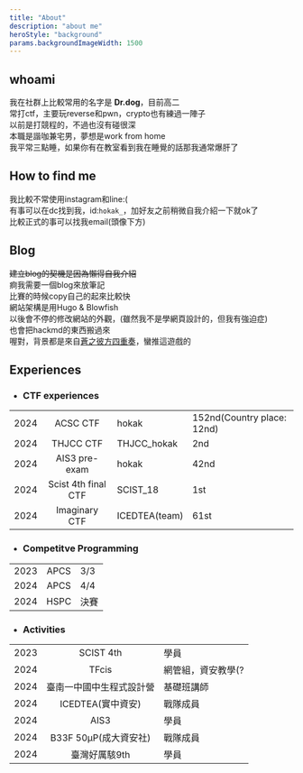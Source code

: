 ```yaml
---
title: "About"
description: "about me"
heroStyle: "background"
params.backgroundImageWidth: 1500
---
```



## whoami

我在社群上比較常用的名字是 __Dr.dog__，目前高二  
常打ctf，主要玩reverse和pwn，crypto也有練過一陣子  
以前是打競程的，不過也沒有碰很深  
本職是諧咖兼宅男，夢想是work from home  
我平常三點睡，如果你有在教室看到我在睡覺的話那我通常爆肝了  

## How to find me

我比較不常使用instagram和line:(  
有事可以在dc找到我，id:`hokak_`，加好友之前稍微自我介紹一下就ok了  
比較正式的事可以找我email(頭像下方)

## Blog

~~建立blog的契機是因為懶得自我介紹~~  
痾我需要一個blog來放筆記  
比賽的時候copy自己的起來比較快  
網站架構是用Hugo & Blowfish  
以後會不停的修改網站的外觀，(雖然我不是學網頁設計的，但我有強迫症)  
也會把hackmd的東西搬過來  
喔對，背景都是來自[蒼之彼方四重奏](https://store.steampowered.com/app/1044620/_/)，蠻推這遊戲的

## Experiences

- ### CTF experiences

|||||
|:--|:--:|:--|:--|
|2024|ACSC CTF|hokak|152nd(Country place: 12nd)|
|2024|THJCC CTF|THJCC_hokak|2nd|
|2024|AIS3 pre-exam|hokak|42nd|
|2024|Scist 4th final CTF|SCIST_18|1st|
|2024|Imaginary CTF|ICEDTEA(team)|61st|

- ### Competitve Programming

||||
|:--|:--:|:--|
|2023|APCS|3/3|
|2024|APCS|4/4|
|2024|HSPC|決賽|

- ### Activities

||||
|:--|:--:|:--|
|2023|SCIST 4th|學員|
|2024|TFcis|網管組，資安教學(?|
|2024|臺南一中國中生程式設計營|基礎班講師|
|2024|ICEDTEA(實中資安)|戰隊成員|
|2024|AIS3|學員|
|2024|B33F 50μP(成大資安社)|戰隊成員|
|2024|臺灣好厲駭9th|學員|
